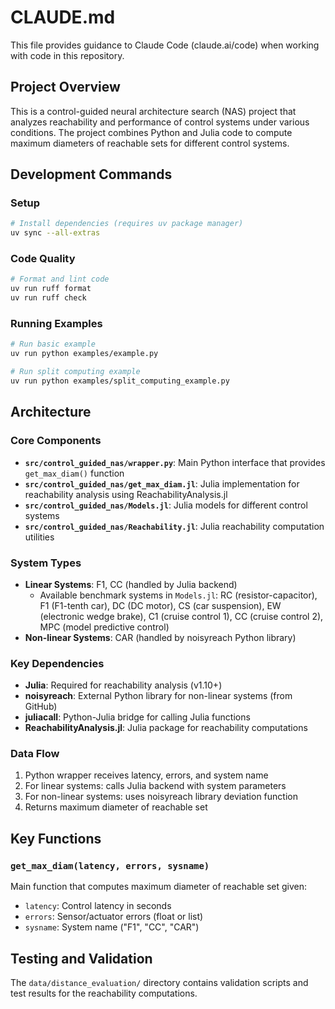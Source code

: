 # CLAUDE.md

This file provides guidance to Claude Code (claude.ai/code) when working with code in this repository.

## Project Overview

This is a control-guided neural architecture search (NAS) project that analyzes reachability and performance of control systems under various conditions. The project combines Python and Julia code to compute maximum diameters of reachable sets for different control systems.

## Development Commands

### Setup
```bash
# Install dependencies (requires uv package manager)
uv sync --all-extras
```

### Code Quality
```bash
# Format and lint code
uv run ruff format
uv run ruff check
```

### Running Examples
```bash
# Run basic example
uv run python examples/example.py

# Run split computing example
uv run python examples/split_computing_example.py
```

## Architecture

### Core Components
- **`src/control_guided_nas/wrapper.py`**: Main Python interface that provides `get_max_diam()` function
- **`src/control_guided_nas/get_max_diam.jl`**: Julia implementation for reachability analysis using ReachabilityAnalysis.jl
- **`src/control_guided_nas/Models.jl`**: Julia models for different control systems
- **`src/control_guided_nas/Reachability.jl`**: Julia reachability computation utilities

### System Types
- **Linear Systems**: F1, CC (handled by Julia backend)
  - Available benchmark systems in `Models.jl`: RC (resistor-capacitor), F1 (F1-tenth car), DC (DC motor), CS (car suspension), EW (electronic wedge brake), C1 (cruise control 1), CC (cruise control 2), MPC (model predictive control)
- **Non-linear Systems**: CAR (handled by noisyreach Python library)

### Key Dependencies
- **Julia**: Required for reachability analysis (v1.10+)
- **noisyreach**: External Python library for non-linear systems (from GitHub)
- **juliacall**: Python-Julia bridge for calling Julia functions
- **ReachabilityAnalysis.jl**: Julia package for reachability computations

### Data Flow
1. Python wrapper receives latency, errors, and system name
2. For linear systems: calls Julia backend with system parameters
3. For non-linear systems: uses noisyreach library deviation function
4. Returns maximum diameter of reachable set

## Key Functions

### `get_max_diam(latency, errors, sysname)`
Main function that computes maximum diameter of reachable set given:
- `latency`: Control latency in seconds
- `errors`: Sensor/actuator errors (float or list)
- `sysname`: System name ("F1", "CC", "CAR")

## Testing and Validation

The `data/distance_evaluation/` directory contains validation scripts and test results for the reachability computations.